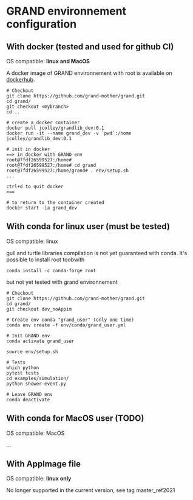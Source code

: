 # GRAND environnement configuration


## With docker (tested and used for github CI)

OS compatible: **linux and MacOS**

A docker image of GRAND environnement with root is available on [dockerhub](https://hub.docker.com/r/jcolley/grandlib_dev/tags).

```
# Checkout
git clone https://github.com/grand-mother/grand.git
cd grand/
git checkout <mybranch>
cd ..

# create a docker container
docker pull jcolley/grandlib_dev:0.1
docker run -it --name grand_dev -v `pwd`:/home jcolley/grandlib_dev:0.1

# init in docker
==> in docker with GRAND env
root@7fdf26599527:/home#
root@7fdf26599527:/home# cd grand
root@7fdf26599527:/home/grand# . env/setup.sh 
...

ctrl+d to quit docker
<==

# to return to the container created
docker start -ia grand_dev
```


## With conda for linux user (must be tested)

OS compatible: linux

gull and turtle libraries compilation is not yet guaranteed with conda.
It's possible to install root toobwith

```
conda install -c conda-forge root
```

but not yet tested with grand environnement

```
# Checkout
git clone https://github.com/grand-mother/grand.git
cd grand/
git checkout dev_noAppim

# Create env conda "grand_user" (only one time)
conda env create -f env/conda/grand_user.yml

# Init GRAND env
conda activate grand_user

source env/setup.sh

# Tests
which python
pytest tests
cd examples/simulation/
python shower-event.py

# Leave GRAND env
conda deactivate
```

## With conda for MacOS user (TODO)

OS compatible: MacOS

...


## With AppImage file

OS compatible: **linux only**

No longer supported in the current version, see tag master_ref2021
